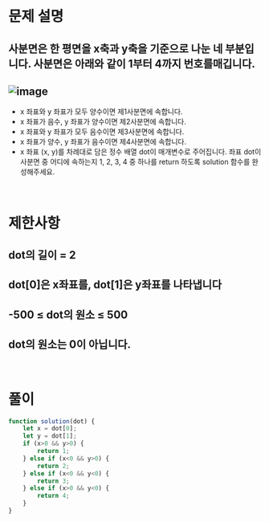 # 문제 설명
## 사분면은 한 평면을 x축과 y축을 기준으로 나눈 네 부분입니다. 사분면은 아래와 같이 1부터 4까지 번호를매깁니다.
## ![image](https://grepp-programmers.s3.ap-northeast-2.amazonaws.com/files/production/b58d4788-42fa-44fa-af50-481907e65473/%E1%84%89%E1%85%B3%E1%84%8F%E1%85%B3%E1%84%85%E1%85%B5%E1%86%AB%E1%84%89%E1%85%A3%E1%86%BA%202022-07-07%20%E1%84%8B%E1%85%A9%E1%84%92%E1%85%AE%203.27.04%20%E1%84%87%E1%85%A9%E1%86%A8%E1%84%89%E1%85%A1%E1%84%87%E1%85%A9%E1%86%AB.png)
* x 좌표와 y 좌표가 모두 양수이면 제1사분면에 속합니다.
* x 좌표가 음수, y 좌표가 양수이면 제2사분면에 속합니다.
* x 좌표와 y 좌표가 모두 음수이면 제3사분면에 속합니다.
* x 좌표가 양수, y 좌표가 음수이면 제4사분면에 속합니다.
* x 좌표 (x, y)를 차례대로 담은 정수 배열 dot이 매개변수로 주어집니다. 좌표 dot이 사분면 중 어디에 속하는지 1, 2, 3, 4 중 하나를 return 하도록 solution 함수를 완성해주세요.

<br>

# 제한사항
## dot의 길이 = 2
## dot[0]은 x좌표를, dot[1]은 y좌표를 나타냅니다
## -500 ≤ dot의 원소 ≤ 500
## dot의 원소는 0이 아닙니다.

<br>

# 풀이

```js
function solution(dot) {
    let x = dot[0];
    let y = dot[1];
    if (x>0 && y>0) {
        return 1;
    } else if (x<0 && y>0) {
        return 2;
    } else if (x<0 && y<0) {
        return 3;
    } else if (x>0 && y<0) {
        return 4;
    }
}
```